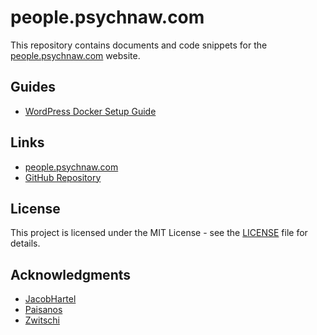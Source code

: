 # people.psychnaw.com

This repository contains documents and code snippets for the [people.psychnaw.com](https://people.psychnaw.com) website.

## Guides

- [WordPress Docker Setup Guide](docs/wordpress-docker-setup-guide.md)

## Links

- [people.psychnaw.com](https://people.psychnaw.com)
- [GitHub Repository](https://github.com/zwitschi/people.psychnaw.com)

## License

This project is licensed under the MIT License - see the [LICENSE](LICENSE.md) file for details.

## Acknowledgments

- [JacobHartel](https://github.com/JacobHartel)
- [Paisanos](https://github.com/Paisanos)
- [Zwitschi](https://github.com/zwitschi)
